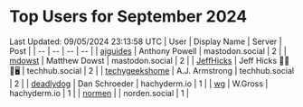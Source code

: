 # Top Users for September 2024
Last Updated: 09/05/2024 23:13:58 UTC
| User | Display Name | Server | Post |
| -- | -- | -- | -- |
| [ajguides](https://mastodon.social/@ajguides) | Anthony Powell | mastodon.social | 2 |
| [mdowst](https://mastodon.social/@mdowst) | Matthew Dowst | mastodon.social | 2 |
| [JeffHicks](https://techhub.social/@JeffHicks) | Jeff Hicks 🐶🎼🍷🖥️ | techhub.social | 2 |
| [techygeekshome](https://techhub.social/@techygeekshome) | A.J. Armstrong | techhub.social | 2 |
| [deadlydog](https://hachyderm.io/@deadlydog) | Dan Schroeder | hachyderm.io | 1 |
| [wg](https://hachyderm.io/@wg) | W.Gross | hachyderm.io | 1 |
| [normen](https://norden.social/@normen) |  | norden.social | 1 |
